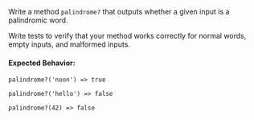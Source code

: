 Write a method `palindrome?` that outputs whether a given input is a palindromic word.

Write tests to verify that your method works correctly for normal words, empty inputs, and malformed inputs.

#### Expected Behavior:

`palindrome?('noon') => true`

`palindrome?('hello') => false`

`palindrome?(42) => false`
